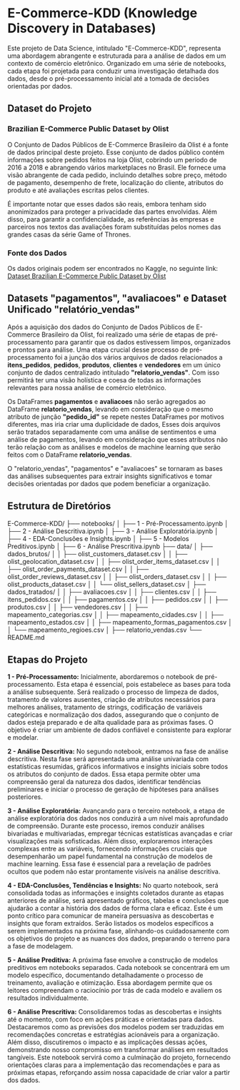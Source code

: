 # E-Commerce-KDD (Knowledge Discovery in Databases)

Este projeto de Data Science, intitulado "E-Commerce-KDD", representa uma abordagem abrangente e estruturada para a análise de dados em um contexto de comércio eletrônico. Organizado em uma série de notebooks, cada etapa foi projetada para conduzir uma investigação detalhada dos dados, desde o pré-processamento inicial até a tomada de decisões orientadas por dados.

## Dataset do Projeto

### Brazilian E-Commerce Public Dataset by Olist

O Conjunto de Dados Públicos de E-Commerce Brasileiro da Olist é a fonte de dados principal deste projeto. Esse conjunto de dados público contém informações sobre pedidos feitos na loja Olist, cobrindo um período de 2016 a 2018 e abrangendo vários marketplaces no Brasil. Ele fornece uma visão abrangente de cada pedido, incluindo detalhes sobre preço, método de pagamento, desempenho de frete, localização do cliente, atributos do produto e até avaliações escritas pelos clientes.

É importante notar que esses dados são reais, embora tenham sido anonimizados para proteger a privacidade das partes envolvidas. Além disso, para garantir a confidencialidade, as referências às empresas e parceiros nos textos das avaliações foram substituídas pelos nomes das grandes casas da série Game of Thrones.

### Fonte dos Dados

Os dados originais podem ser encontrados no Kaggle, no seguinte link:
[Dataset Brazilian E-Commerce Public Dataset by Olist](https://www.kaggle.com/datasets/olistbr/brazilian-ecommerce?select=olist_order_items_dataset.csv)

## Datasets "pagamentos", "avaliacoes" e Dataset Unificado "relatório_vendas"

Após a aquisição dos dados do Conjunto de Dados Públicos de E-Commerce Brasileiro da Olist, foi realizado uma série de etapas de pré-processamento para garantir que os dados estivessem limpos, organizados e prontos para análise.  Uma etapa crucial desse processo de pré-processamento foi a junção dos vários arquivos de dados relacionados a **itens_pedidos**, **pedidos**,  **produtos**, **clientes** e **vendedores** em um único conjunto de dados centralizado intitulado **"relatorio_vendas"**. Com isso permitirá ter uma visão holística e coesa de todas as informações relevantes para nossa análise de comércio eletrônico.

Os  DataFrames **pagamentos** e **avaliacoes** não serão agregados ao DataFrame **relatorio_vendas**, levando em consideração que o mesmo atributo de junção **"pedido_id"** se repete nestes DataFrames por motivos diferentes, mas iria criar uma duplicidade de dados, Esses dois arquivos serão tratados separadamente com uma análise de sentimentos e uma análise de pagamentos, levando em consideração que esses atributos não terão relação com as análises e modelos de machine learning que serão feitos com o DataFrame **relatorio_vendas**.

O "relatorio_vendas", "pagamentos" e "avaliacoes" se tornaram as bases das análises subsequentes para extrair insights significativos e tomar decisões orientadas por dados que podem beneficiar a organização.

## Estrutura de Diretórios

E-Commerce-KDD/
├── notebooks/
│   ├── 1 - Pré-Processamento.ipynb
│   ├── 2 - Análise Descritiva.ipynb
│   ├── 3 - Análise Exploratória.ipynb
│   ├── 4 - EDA-Conclusões e Insights.ipynb
│   ├── 5 - Modelos Preditivos.ipynb
│   ├── 6 - Análise Prescritiva.ipynb
├── data/
│   ├── dados_brutos/
│   │   ├── olist_customers_dataset.csv
│   │   ├── olist_geolocation_dataset.csv
│   │   ├── olist_order_items_dataset.csv
│   │   ├── olist_order_payments_dataset.csv
│   │   ├── olist_order_reviews_dataset.csv
│   │   ├── olist_orders_dataset.csv
│   │   ├── olist_products_dataset.csv
│   │   └── olist_sellers_dataset.csv
│   ├── dados_tratados/
│   │   ├── avaliacoes.csv
│   │   ├── clientes.csv
│   │   ├── itens_pedidos.csv
│   │   ├── pagamentos.csv
│   │   ├── pedidos.csv
│   │   ├── produtos.csv
│   │   ├── vendedores.csv
│   │   ├── mapeamento_categorias.csv
│   │   ├── mapeamento_cidades.csv
│   │   ├── mapeamento_estados.csv
│   │   ├── mapeamento_formas_pagamentos.csv
│   │   └── mapeamento_regioes.csv
│   ├── relatorio_vendas.csv
└── README.md

## Etapas do Projeto

**1 - Pré-Processamento:** Inicialmente, abordaremos o notebook de pré-processamento. Esta etapa é essencial, pois estabelece as bases para toda a análise subsequente. Será realizado o processo de limpeza de dados, tratamento de valores ausentes, criação de atributos  necessários para melhores análises, tratamento de strings, codificação de variáveis categóricas e normalização dos dados, assegurando que o conjunto de dados esteja preparado e de alta qualidade para as próximas fases. O objetivo é criar um ambiente de dados confiável e consistente para explorar e modelar.

**2 - Análise Descritiva:** No segundo notebook, entramos na fase de análise descritiva. 
Nesta fase será apresentada uma análise univariada com estatísticas resumidas, gráficos informativos e insights iniciais sobre todos os atributos do conjunto de dados. Essa etapa permite obter uma compreensão geral da natureza dos dados, identificar tendências preliminares e iniciar o processo de geração de hipóteses para análises posteriores.

**3 - Análise Exploratória:** Avançando para o terceiro notebook, a etapa de análise exploratória dos dados nos conduzirá a um nível mais aprofundado de compreensão. Durante este processo, iremos conduzir análises bivariadas e multivariadas, empregar técnicas estatísticas avançadas e criar visualizações mais sofisticadas. Além disso, exploraremos interações complexas entre as variáveis, fornecendo informações cruciais que desempenharão um papel fundamental na construção de modelos de machine learning. Essa fase é essencial para a revelação de padrões ocultos que podem não estar prontamente visíveis na análise descritiva.

**4 - EDA-Conclusões, Tendências e Insights:** No quarto notebook, será consolidada todas as informações e insights coletados durante as etapas anteriores de análise, será apresentado gráficos, tabelas e conclusões que ajudarão a contar a história dos dados de forma clara e eficaz. Este é um ponto crítico para comunicar de maneira persuasiva as descobertas e insights que foram extraídos. Serão listados os modelos específicos a serem implementados na próxima fase, alinhando-os cuidadosamente com os objetivos do projeto e as nuances dos dados, preparando o terreno para a fase de modelagem.

**5 - Análise Preditiva:** A próxima fase envolve a construção de modelos preditivos em notebooks separados. Cada notebook se concentrará em um modelo específico, documentando detalhadamente o processo de treinamento, avaliação e otimização. Essa abordagem permite que os leitores compreendam o raciocínio por trás de cada modelo e avaliem os resultados individualmente.

**6 - Análise Prescritiva:** Consolidaremos todas as descobertas e insights até o momento, com foco em ações práticas e orientadas para dados. Destacaremos como as previsões dos modelos podem ser traduzidas em recomendações concretas e estratégias acionáveis para a organização. Além disso, discutiremos o impacto e as implicações dessas ações, demonstrando nosso compromisso em transformar análises em resultados tangíveis. Este notebook servirá como a culminação do projeto, fornecendo orientações claras para a implementação das recomendações e para as próximas etapas, reforçando assim nossa capacidade de criar valor a partir dos dados.
